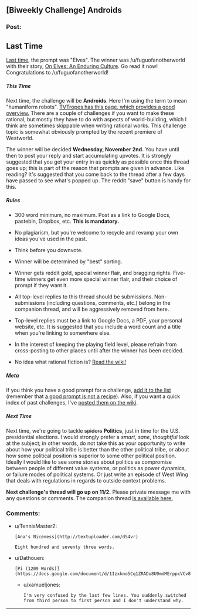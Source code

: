 ## [Biweekly Challenge] Androids

### Post:

## Last Time

[Last time,](https://www.reddit.com/r/rational/comments/562p2g/biweekly_challenge_elves/?sort=confidence) the prompt was "Elves". The winner was /u/fuguofanotherworld with their story, [On Elves: An Enduring Culture](https://www.reddit.com/r/rational/comments/562p2g/biweekly_challenge_elves/d8ifwlj). Go read it now! Congratulations to /u/fuguofanotherworld!

##### This Time

Next time, the challenge will be **Androids**. Here I'm using the term to mean "humaniform robots". [TVTropes has this page, which provides a good overview.](http://tvtropes.org/pmwiki/pmwiki.php/Main/AndroidsArePeopleToo) There are a couple of challenges if you want to make these rational, but mostly they have to do with aspects of world-building, which I think are sometimes skippable when writing rational works. This challenge topic is somewhat obviously prompted by the recent premiere of Westworld.

The winner will be decided **Wednesday, November 2nd.** You have until then to post your reply and start accumulating upvotes. It is strongly suggested that you get your entry in as quickly as possible once this thread goes up; this is part of the reason that prompts are given in advance. Like reading? It's suggested that you come back to the thread after a few days have passed to see what's popped up. The reddit "save" button is handy for this.

##### Rules

* 300 word minimum, no maximum. Post as a link to Google Docs, pastebin, Dropbox, etc. **This is mandatory.**

* No plagiarism, but you're welcome to recycle and revamp your own ideas you've used in the past.

* Think before you downvote.

* Winner will be determined by "best" sorting.

* Winner gets reddit gold, special winner flair, and bragging rights. Five-time winners get even more special winner flair, and their choice of prompt if they want it.

* All top-level replies to this thread should be submissions. Non-submissions (including questions, comments, etc.) belong in the companion thread, and will be aggressively removed from here.

* Top-level replies must be a link to Google Docs, a PDF, your personal website, etc. It is suggested that you include a word count and a title when you're linking to somewhere else.

* In the interest of keeping the playing field level, please refrain from cross-posting to other places until after the winner has been decided.

* No idea what rational fiction is? [Read the wiki!](http://www.reddit.com/r/rational/wiki/index)

##### Meta

If you think you have a good prompt for a challenge, [add it to the list](https://docs.google.com/spreadsheets/d/1B6HaZc8FYkr6l6Q4cwBc9_-Yq1g0f_HmdHK5L1tbEbA/edit?usp=sharing) (remember that [a good prompt is not a recipe](http://www.reddit.com/r/WritingPrompts/wiki/prompts?src=RECIPE)). Also, if you want a quick index of past challenges, I've [posted them on the wiki](https://www.reddit.com/r/rational/wiki/weeklychallenge).

##### Next Time

Next time, we're going to tackle ~~spiders~~ **Politics**, just in time for the U.S. presidential elections. I would strongly prefer a *smart*, *sane*, *thoughtful* look at the subject; in other words, do not take this as your opportunity to write about how your political tribe is better than the other political tribe, or about how some political position is superior to some other political position. Ideally I would like to see some stories about politics as compromise between people of different value systems, or politics as power dynamics, or failure modes of political systems. Or just write an episode of West Wing that deals with regulations in regards to outside context problems.

**Next challenge's thread will go up on 11/2.** Please private message me with any questions or comments. The companion thread [is available here.](https://www.reddit.com/r/rational/comments/58dsem/challenge_companion_androids/)

### Comments:

- u/TennisMaster2:
  ```
  [Ana's Niceness](http://textuploader.com/d54vr)

  Eight hundred and seventy three words.
  ```

- u/Dathouen:
  ```
  [Pi (1209 Words)](https://docs.google.com/document/d/1Izxkno5Cq1ZRADu8U9mdMErppcVCv8XWeGWJKOkPryA/pub)
  ```

  - u/xamueljones:
    ```
    I'm very confused by the last few lines. You suddenly switched from third person to first person and I don't understand why.
    ```

---

